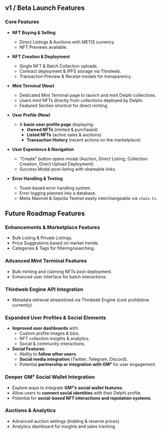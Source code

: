 ## v1 / Beta Launch Features

### Core Features
- **NFT Buying & Selling**
  - Direct Listings & Auctions with METIS currency.
  - NFT Previews available.

- **NFT Creation & Deployment**
  - Single NFT & Batch Collection uploads.
  - Contract deployment & IPFS storage via Thirdweb.
  - Transaction Preview & Receipt modals for transparency.

- **Mint Terminal (New)**
  - Dedicated Mint Terminal page to launch and mint Delphi collections.
  - Users mint NFTs directly from collections deployed by Delphi.
  - Featured Section shortcut for direct minting.

- **User Profile (New)**
  - A **basic user profile page** displaying:
    - **Owned NFTs** (minted & purchased)
    - **Listed NFTs** (active sales & auctions)
    - **Transaction History** (recent actions on the marketplace)

- **User Experience & Navigation**
  - "Create" button opens modal (Auction, Direct Listing, Collection Creation, Direct Upload Deployment).
  - Success Modal post-listing with shareable links.

- **Error Handling & Testing**
  - Toast-based error handling system.
  - Error logging planned into a database.
  - Metis Mainnet & Sepolia Testnet easily interchangeable via `chain.ts`.

## Future Roadmap Features

### Enhancements & Marketplace Features
- Bulk Listing & Private Listings.
- Price Suggestions based on market trends.
- Categories & Tags for filtering/searching.

### Advanced Mint Terminal Features
- Bulk minting and claiming NFTs post-deployment.
- Enhanced user interface for batch interactions.

### Thirdweb Engine API Integration
- Metadata retrieval streamlined via Thirdweb Engine (cost prohibitive currently).

### Expanded User Profiles & Social Elements
- **Improved user dashboards** with:
  - Custom profile images & bios.
  - NFT collection insights & analytics.
  - Social & community interactions.
- **Social Features**:
  - Ability to **follow other users**.
  - **Social media integration** (Twitter, Telegram, Discord).
  - Potential **partnership or integration with GM²** for user engagement.

### Deeper GM² Social Wallet Integration
- Explore ways to integrate **GM²’s social wallet features**.
- Allow users to **connect social identities** with their Delphi profile.
- Potential for **social-based NFT interactions and reputation systems**.

### Auctions & Analytics
- Advanced auction settings (bidding & reserve prices).
- Analytics dashboard for insights and sales tracking.
